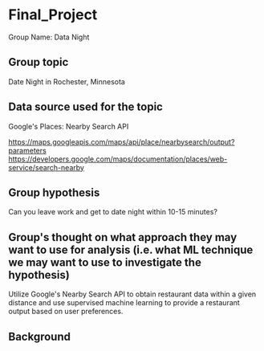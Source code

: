 # Final_Project
Group Name: Data Night

## Group topic
Date Night in Rochester, Minnesota

## Data source used for the topic

Google's Places: Nearby Search API

https://maps.googleapis.com/maps/api/place/nearbysearch/output?parameters
https://developers.google.com/maps/documentation/places/web-service/search-nearby

## Group hypothesis
Can you leave work and get to date night within 10-15 minutes?

## Group's thought on what approach they may want to use for analysis (i.e. what ML technique we may want to use to investigate the hypothesis)
Utilize Google's Nearby Search API to obtain restaurant data within a given distance and use supervised machine learning to provide a restaurant output based on user preferences.

## Background
